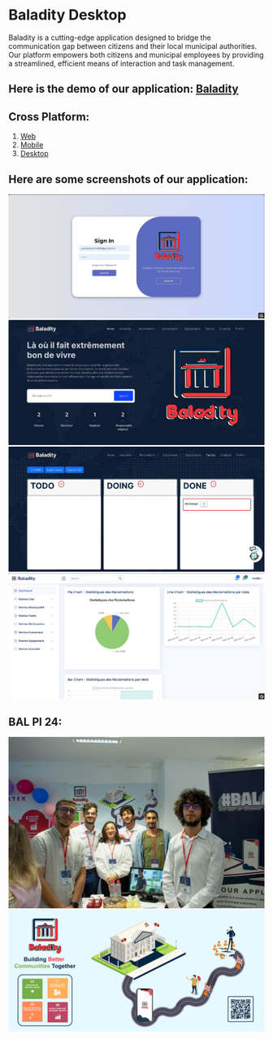 # Baladity Desktop
 
Baladity is a cutting-edge application designed to bridge the communication gap between citizens and their local municipal authorities. Our platform empowers both citizens and municipal employees by providing a streamlined, efficient means of interaction and task management.

## Here is the demo of our application: [Baladity](https://www.youtube.com/watch?v=_SEiQ2j_JvM)

## Cross Platform:
1) [Web](https://github.com/louatiakram/Baladity_Web)
2) [Mobile](https://github.com/louatiakram/Baladity_Mobile)
3) [Desktop](https://github.com/louatiakram/Baladity_Desktop)

## Here are some screenshots of our application:

<p align="center">
 <img src="src/main/resources/assets//img1.jpg">
 <img src="src/main/resources/assets//img2.jpg">
 <img src="src/main/resources/assets//img4.jpg">
 <img src="src/main/resources/assets//img5.jpg">
 </p>
 
## BAL PI 24:

<p align="center">
 <img src="src/main/resources/assets//img6.jpg">
 <img src="src/main/resources/assets//img7.jpg">
</p>
